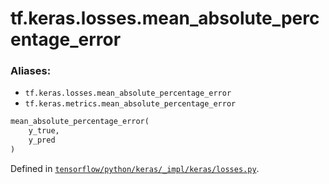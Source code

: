 <div itemscope itemtype="http://developers.google.com/ReferenceObject">
<meta itemprop="name" content="tf.keras.losses.mean_absolute_percentage_error" />
</div>

# tf.keras.losses.mean_absolute_percentage_error

### Aliases:

* `tf.keras.losses.mean_absolute_percentage_error`
* `tf.keras.metrics.mean_absolute_percentage_error`

``` python
mean_absolute_percentage_error(
    y_true,
    y_pred
)
```



Defined in [`tensorflow/python/keras/_impl/keras/losses.py`](https://www.tensorflow.org/code/tensorflow/python/keras/_impl/keras/losses.py).

